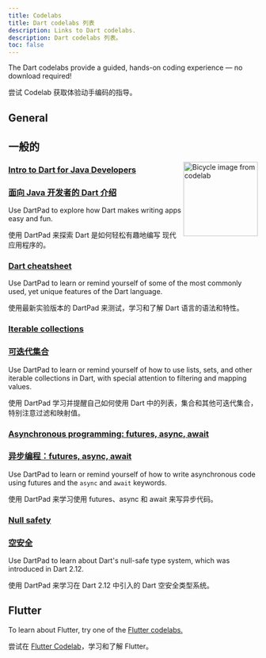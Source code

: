 ```yaml
---
title: Codelabs
title: Dart codelabs 列表
description: Links to Dart codelabs.
description: Dart codelabs 列表。
toc: false
---
```


The Dart codelabs provide a guided, hands-on coding experience —
no download required!

尝试 Codelab 获取体验动手编码的指导。

## General

## 一般的

<img src="/codelabs/images/from-java-to-dart.png" width="150px" alt="Bicycle image from codelab" align="right">

### [Intro to Dart for Java Developers](https://codelabs.developers.google.com/codelabs/from-java-to-dart/)

### [面向 Java 开发者的 Dart 介绍](https://codelabs.developers.google.com/codelabs/from-java-to-dart/)

Use DartPad to explore how
Dart makes writing apps easy and fun.

使用 DartPad 来探索 Dart 是如何轻松有趣地编写
现代应用程序的。

### [Dart cheatsheet](/codelabs/dart-cheatsheet)

Use DartPad to learn or remind yourself of
some of the most commonly used, yet unique features of the Dart language.

使用最新实验版本的 DartPad 来测试，学习和了解 Dart 语言的语法和特性。

### [Iterable collections](/codelabs/iterables)

### [可迭代集合](/codelabs/iterables)

Use DartPad to learn or remind yourself of how to use
lists, sets, and other iterable collections in Dart,
with special attention to filtering and mapping values.

使用 DartPad 学习并提醒自己如何使用
Dart 中的列表，集合和其他可迭代集合，
特别注意过滤和映射值。

### [Asynchronous programming: futures, async, await](/codelabs/async-await)

### [异步编程：futures, async, await](/codelabs/async-await)

Use DartPad to learn or remind yourself of how to write 
asynchronous code using futures and the `async` and `await` keywords.

使用 DartPad 来学习使用 futures、async 和 await 来写异步代码。

### [Null safety](/codelabs/null-safety)

### [空安全](/codelabs/null-safety)

Use DartPad to learn about Dart's null-safe type system,
which was introduced in Dart 2.12.

使用 DartPad 来学习在 Dart 2.12 中引入的 Dart 空安全类型系统。

## Flutter

To learn about Flutter, try one of the
[Flutter codelabs.]({{site.flutter-docs}}/codelabs)

尝试在 [Flutter Codelab]({{site.flutter-docs}}/codelabs)，学习和了解 Flutter。
